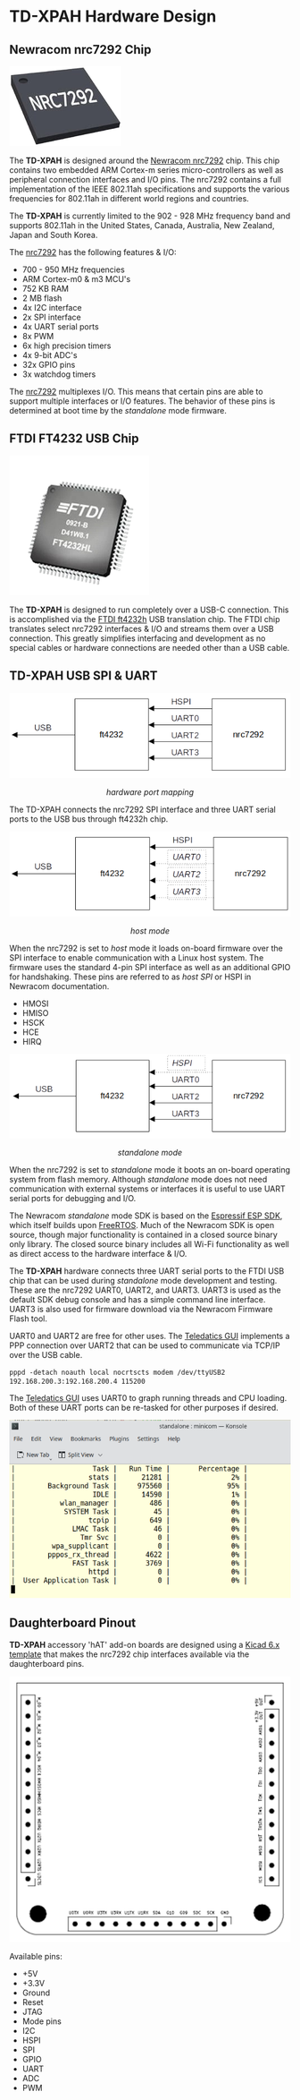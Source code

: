 # TD-XPAH Hardware Design

## Newracom nrc7292 Chip

![](images/nrc7292.png)

The **TD-XPAH** is designed around the [Newracom nrc7292](https://newracom.com/products/nrc7292) chip. This chip contains two embedded ARM Cortex-m series micro-controllers as well as peripheral connection interfaces and I/O pins. The nrc7292 contains a full implementation of the IEEE 802.11ah specifications and supports the various frequencies for 802.11ah in different world regions and countries.

The **TD-XPAH** is currently limited to the 902 - 928 MHz frequency band and supports 802.11ah in the United States, Canada, Australia, New Zealand, Japan and South Korea.

The [nrc7292](https://newracom.com/products/nrc7292) has the following features & I/O:

- 700 - 950 MHz frequencies
- ARM Cortex-m0 & m3 MCU's
- 752 KB RAM
- 2 MB flash
- 4x I2C interface
- 2x SPI interface
- 4x UART serial ports
- 8x PWM
- 6x high precision timers
- 4x 9-bit ADC's
- 32x GPIO pins
- 3x watchdog timers

The [nrc7292](https://newracom.com/products/nrc7292) multiplexes I/O. This means that certain pins are able to support multiple interfaces or I/O features. The behavior of these pins is determined at boot time by the <i>standalone</i> mode firmware.

## FTDI FT4232 USB Chip

![](images/ft4232hl.png)

The **TD-XPAH** is designed to run completely over a USB-C connection. This is accomplished via the [FTDI ft4232h](https://ftdichip.com/products/ft4232hl/) USB translation chip. The FTDI chip translates select nrc7292 interfaces & I/O and streams them over a USB connection. This greatly simplifies interfacing and development as no special cables or hardware connections are needed other than a USB cable.

## TD-XPAH USB SPI & UART

![](images/TD-XPAH_ftdi_nrc7292.png)<center>*hardware port mapping*</center>

The TD-XPAH connects the nrc7292 SPI interface and three UART serial ports to the USB bus through ft4232h chip.

![](images/TD-XPAH_ftdi_nrc7292_host_mode.png)<center>*host mode*</center>

When the nrc7292 is set to <i>host</i> mode it loads on-board firmware over the SPI interface to enable communication with a Linux host system. The firmware uses the standard 4-pin SPI interface as well as an additional GPIO for handshaking. These pins are referred to as <i>host SPI</i> or HSPI in Newracom documentation.

- HMOSI
- HMISO
- HSCK
- HCE
- HIRQ


![](images/TD-XPAH_ftdi_nrc7292_standalone_mode.png)<center>*standalone mode*</center>

When the nrc7292 is set to <i>standalone</i> mode it boots an on-board operating system from flash memory. Although <i>standalone</i> mode does not need communication with external systems or interfaces it is useful to use UART serial ports for debugging and I/O.

The Newracom <i>standalone</i> mode SDK is based on the [Espressif ESP SDK](https://docs.espressif.com/projects/esp-idf/en/latest/esp32/), which itself builds upon [FreeRTOS](https://www.freertos.org/). Much of the Newracom SDK is open source, though major functionality is contained in a closed source binary only library. The closed source binary includes all Wi-Fi functionality as well as direct access to the hardware interface & I/O.

The **TD-XPAH** hardware connects three UART serial ports to the FTDI USB chip that can be used during <i>standalone</i> mode development and testing. These are the nrc7292 UART0, UART2, and UART3. UART3 is used as the default SDK debug console and has a simple command line interface. UART3 is also used for firmware download via the Newracom Firmware Flash tool.

UART0 and UART2 are free for other uses. The [Teledatics GUI](https://github.com/teledatics/nrc7292_sdk/tree/teledatics_gui) implements a PPP connection over UART2 that can be used to communicate via TCP/IP over the USB cable.

	pppd -detach noauth local nocrtscts modem /dev/ttyUSB2 192.168.200.3:192.168.200.4 115200
	
The [Teledatics GUI](https://github.com/teledatics/nrc7292_sdk/tree/teledatics_gui) uses UART0 to graph running threads and CPU loading. Both of these UART ports can be re-tasked for other purposes if desired.

![](images/uart0_thread_stats.png)


## Daughterboard Pinout

**TD-XPAH** accessory 'hAT' add-on boards are designed using a [Kicad 6.x template](https://github.com/teledatics/TD-XPAH_hAT_template) that makes the nrc7292 chip interfaces available via the daughterboard pins.

![](images/TD-XPAH_hAT_pins.png)

Available pins:

- +5V 
- +3.3V
- Ground
- Reset
- JTAG
- Mode pins
- I2C
- HSPI
- SPI
- GPIO
- UART
- ADC
- PWM